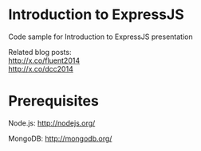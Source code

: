 Introduction to ExpressJS
=========================

Code sample for Introduction to ExpressJS presentation

Related blog posts:  
http://x.co/fluent2014  
http://x.co/dcc2014

Prerequisites
=============

Node.js: http://nodejs.org/

MongoDB: http://mongodb.org/

